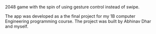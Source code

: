 2048 game with the spin of using gesture control instead of swipe.

The app was developed as a the final project for my 1B computer Engineering programming course. The project was built by Abhinav Dhar
and myself.
